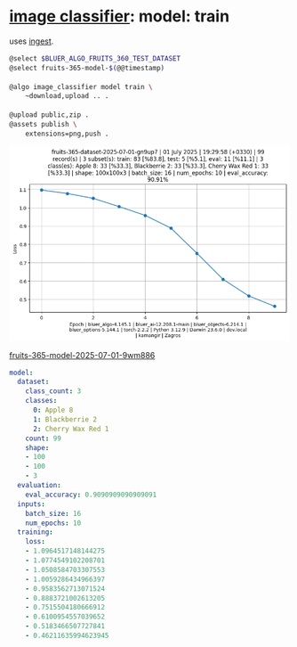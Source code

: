 # [image classifier](./image-classifier.md): model: train

uses [ingest](./image-classifier-dataset-ingest.md).

```bash
@select $BLUER_ALGO_FRUITS_360_TEST_DATASET
@select fruits-365-model-$(@@timestamp)

@algo image_classifier model train \
    ~download,upload .. .

@upload public,zip .
@assets publish \
    extensions=png,push .
```


![image](https://github.com/kamangir/assets/blob/main/fruits-365-model-2025-07-01-9wm886/loss.png?raw=true)

[fruits-365-model-2025-07-01-9wm886](https://kamangir-public.s3.ir-thr-at1.arvanstorage.ir/fruits-365-model-2025-07-01-9wm886.tar.gz)

```yaml
model:
  dataset:
    class_count: 3
    classes:
      0: Apple 8
      1: Blackberrie 2
      2: Cherry Wax Red 1
    count: 99
    shape:
    - 100
    - 100
    - 3
  evaluation:
    eval_accuracy: 0.9090909090909091
  inputs:
    batch_size: 16
    num_epochs: 10
  training:
    loss:
    - 1.0964517148144275
    - 1.0774549102208701
    - 1.0508584703307553
    - 1.0059286434966397
    - 0.9583562713071524
    - 0.8883721002613205
    - 0.7515504180666912
    - 0.6100954557039652
    - 0.5183466507727841
    - 0.46211635994623945

```
